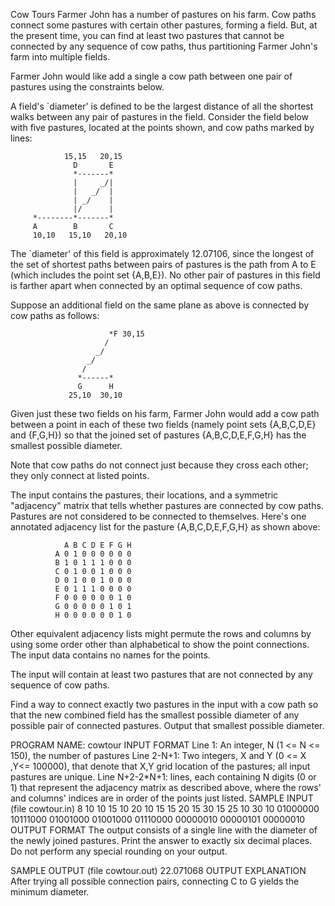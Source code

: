 Cow Tours
Farmer John has a number of pastures on his farm. Cow paths connect some pastures with certain other pastures, forming a field. But, at the present time, you can find at least two pastures that cannot be connected by any sequence of cow paths, thus partitioning Farmer John's farm into multiple fields.

Farmer John would like add a single a cow path between one pair of pastures using the constraints below.

A field's `diameter' is defined to be the largest distance of all the shortest walks between any pair of pastures in the field. Consider the field below with five pastures, located at the points shown, and cow paths marked by lines:

                15,15   20,15
                  D       E
                  *-------*
                  |     _/|
                  |   _/  |
                  | _/    |
                  |/      |
         *--------*-------*
         A        B       C
         10,10   15,10   20,10
The `diameter' of this field is approximately 12.07106, since the longest of the set of shortest paths between pairs of pastures is the path from A to E (which includes the point set {A,B,E}). No other pair of pastures in this field is farther apart when connected by an optimal sequence of cow paths.

Suppose an additional field on the same plane as above is connected by cow paths as follows:

                          *F 30,15
                         / 
                       _/  
                     _/    
                    /      
                   *------*
                   G      H
                 25,10  30,10
Given just these two fields on his farm, Farmer John would add a cow path between a point in each of these two fields (namely point sets {A,B,C,D,E} and {F,G,H}) so that the joined set of pastures {A,B,C,D,E,F,G,H} has the smallest possible diameter.

Note that cow paths do not connect just because they cross each other; they only connect at listed points.

The input contains the pastures, their locations, and a symmetric "adjacency" matrix that tells whether pastures are connected by cow paths. Pastures are not considered to be connected to themselves. Here's one annotated adjacency list for the pasture {A,B,C,D,E,F,G,H} as shown above:

                A B C D E F G H
              A 0 1 0 0 0 0 0 0
              B 1 0 1 1 1 0 0 0
              C 0 1 0 0 1 0 0 0
              D 0 1 0 0 1 0 0 0
              E 0 1 1 1 0 0 0 0
              F 0 0 0 0 0 0 1 0
              G 0 0 0 0 0 1 0 1
              H 0 0 0 0 0 0 1 0
Other equivalent adjacency lists might permute the rows and columns by using some order other than alphabetical to show the point connections. The input data contains no names for the points.

The input will contain at least two pastures that are not connected by any sequence of cow paths.

Find a way to connect exactly two pastures in the input with a cow path so that the new combined field has the smallest possible diameter of any possible pair of connected pastures. Output that smallest possible diameter.

PROGRAM NAME: cowtour
INPUT FORMAT
Line 1:	An integer, N (1 <= N <= 150), the number of pastures
Line 2-N+1:	Two integers, X and Y (0 <= X ,Y<= 100000), that denote that X,Y grid location of the pastures; all input pastures are unique.
Line N+2-2*N+1:	lines, each containing N digits (0 or 1) that represent the adjacency matrix as described above, where the rows' and columns' indices are in order of the points just listed.
SAMPLE INPUT (file cowtour.in)
8
10 10
15 10
20 10
15 15
20 15
30 15
25 10
30 10
01000000
10111000
01001000
01001000
01110000
00000010
00000101
00000010
OUTPUT FORMAT
The output consists of a single line with the diameter of the newly joined pastures. Print the answer to exactly six decimal places. Do not perform any special rounding on your output.

SAMPLE OUTPUT (file cowtour.out)
22.071068
OUTPUT EXPLANATION
After trying all possible connection pairs, connecting C to G yields the minimum diameter.
